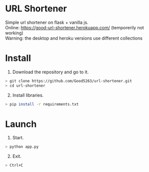 # URL Shortener
Simple url shortener on flask + vanilla js.<br>
Online: https://good-url-shortener.herokuapp.com/  (temporerily not working)<br>
Warning: the desktop and heroku versions use different collections

# Install
1) Download the repository and go to it.
```bash
> git clone https://github.com/Good5263/url-shortener.git
> cd url-shortener
```
2) Install libraries.
```bash
> pip install -r requirements.txt
```
# Launch
1) Start.
```bash
> python app.py
```
2) Exit.
```bash
> Ctrl+C  
```
